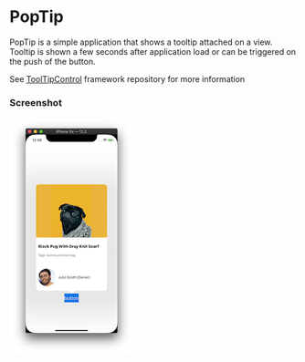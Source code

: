 # PopTip

PopTip is a simple application that shows a tooltip attached on a view. Tooltip is shown a few seconds after application load or can be triggered on the push of the button.

See [ToolTipControl](https://github.com/arvinq/ToolTipControl) framework repository for more information

### Screenshot
![PopTip](PopTip.png)

